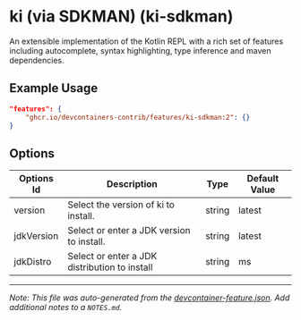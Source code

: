 

# ki (via SDKMAN) (ki-sdkman)

An extensible implementation of the Kotlin REPL with a rich set of features
including autocomplete, syntax highlighting, type inference and maven
dependencies.

## Example Usage

```json
"features": {
    "ghcr.io/devcontainers-contrib/features/ki-sdkman:2": {}
}
```

## Options

| Options Id | Description | Type | Default Value |
|-----|-----|-----|-----|
| version | Select the version of ki to install. | string | latest |
| jdkVersion | Select or enter a JDK version to install. | string | latest |
| jdkDistro | Select or enter a JDK distribution to install | string | ms |



---

_Note: This file was auto-generated from the [devcontainer-feature.json](https://github.com/devcontainers-contrib/features/blob/main/src/ki-sdkman/devcontainer-feature.json).  Add additional notes to a `NOTES.md`._
